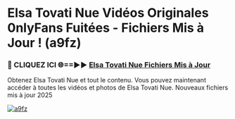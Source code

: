 # Elsa Tovati Nue Vidéos Originales 0nlyFans Fuitées - Fichiers Mis à Jour ! (a9fz)

<h3>🔴 CLIQUEZ ICI 🌐==►► <a href="https://tinyurl.com/2pmr4ezf" rel="nofollow">Elsa Tovati Nue Fichiers Mis à Jour</a></h3>

Obtenez Elsa Tovati Nue et tout le contenu. Vous pouvez maintenant accéder à toutes les vidéos et photos de Elsa Tovati Nue. Nouveaux fichiers mis à jour 2025

[![a9fz](https://i.imgur.com/6SNvagu.gif)](https://tinyurl.com/2pmr4ezf)

